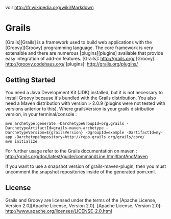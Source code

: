 voir http://fr.wikipedia.org/wiki/Markdown

Grails
===

[Grails][Grails] is a framework used to build web applications with the [Groovy][Groovy] programming language. The core framework is very extensible and there are numerous [plugins][plugins] available that provide easy integration of add-on features.
[Grails]: http://grails.org/
[Groovy]: http://groovy.codehaus.org/
[plugins]: http://grails.org/plugins/

Getting Started
---

You need a Java Development Kit (JDK) installed, but it is not necessary to install Groovy because it's bundled with the Grails distribution.
You also need a Maven distribution with version > 2.0.9 (plugins were not tested with versions anterior to this).
Where grailsVersion is your grails distribution version, in your terminal/console : 
	
	mvn archetype:generate -DarchetypeGroupId=org.grails -DarchetypeArtifactId=grails-maven-archetype -DarchetypeVersion=${grailsVersion} -DgroupId=example -DartifactId=my-app -DarchetypeRepository=http://repo.grails.org/grails/core/
	mvn initialize

For further usage refer to the Grails documentation on maven : http://grails.org/doc/latest/guide/commandLine.html#antAndMaven

If you want to use a snapshot version of grails-maven-plugin, then you must uncomment the snapshot repositories inside of the generated pom.xml.

License
---

Grails and Groovy are licensed under the terms of the [Apache License, Version 2.0][Apache License, Version 2.0].
[Apache License, Version 2.0]: http://www.apache.org/licenses/LICENSE-2.0.html
